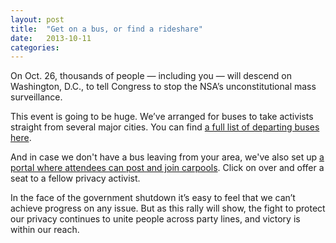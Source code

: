 ```yaml
---
layout: post
title:  "Get on a bus, or find a rideshare"
date:   2013-10-11
categories: 
---
```


On Oct. 26, thousands of people — including you — will descend on Washington, D.C., to tell Congress to stop the NSA’s unconstitutional mass surveillance.

This event is going to be huge. We’ve arranged for buses to take activists straight from several major cities. You can find <a href="gettingthere.html">a full list of departing buses here</a>.

And in case we don't have a bus leaving from your area, we've also set up <a href="http://www.groupcarpool.com/t/4r6inm" target="_blank">a portal where attendees can post and join carpools</a>. Click on over and offer a seat to a fellow privacy activist.

In the face of the government shutdown it’s easy to feel that we can’t achieve progress on any issue. But as this rally will show, the fight to protect our privacy continues to unite people across party lines, and victory is within our reach.